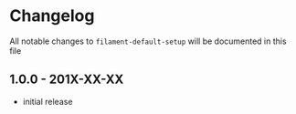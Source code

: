 # Changelog

All notable changes to `filament-default-setup` will be documented in this file

## 1.0.0 - 201X-XX-XX

- initial release
